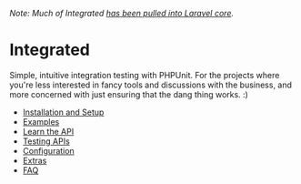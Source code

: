_Note: Much of Integrated [has been pulled into Laravel core](https://twitter.com/jeffrey_way/status/742479718516199424)._

# Integrated

Simple, intuitive integration testing with PHPUnit. For the projects where you're less interested in fancy tools and discussions with the business, and more concerned with just ensuring that the dang thing works. :)

- [Installation and Setup](https://github.com/laracasts/Integrated/wiki/Installation-and-Setup)
- [Examples](https://github.com/laracasts/Integrated/wiki/Examples)
- [Learn the API](https://github.com/laracasts/Integrated/wiki/Learn-the-API)
- [Testing APIs](https://github.com/laracasts/Integrated/wiki/Testing-APIs)
- [Configuration](https://github.com/laracasts/Integrated/wiki/Configuration)
- [Extras](https://github.com/laracasts/Integrated/wiki/Extras)
- [FAQ](https://github.com/laracasts/Integrated/wiki/FAQ)
